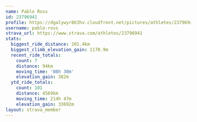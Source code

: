```yaml
---
name: Pablo Ross
id: 23796941
profile: https://dgalywyr863hv.cloudfront.net/pictures/athletes/23796941/14615399/1/large.jpg
username: pablo-ross
strava_url: https://www.strava.com/athletes/23796941
stats:
  biggest_ride_distance: 201.4km
  biggest_climb_elevation_gain: 1170.9m
  recent_ride_totals:
    count: 7
    distance: 94km
    moving_time: '08h 30m'
    elevation_gain: 382m
  ytd_ride_totals:
    count: 101
    distance: 4569km
    moving_time: 214h 47m
    elevation_gain: 33692m
layout: strava_member
--- 
```

